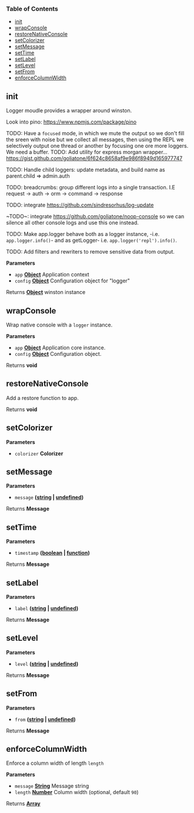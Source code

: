 <!-- Generated by documentation.js. Update this documentation by updating the source code. -->

### Table of Contents

-   [init](#init)
-   [wrapConsole](#wrapconsole)
-   [restoreNativeConsole](#restorenativeconsole)
-   [setColorizer](#setcolorizer)
-   [setMessage](#setmessage)
-   [setTime](#settime)
-   [setLabel](#setlabel)
-   [setLevel](#setlevel)
-   [setFrom](#setfrom)
-   [enforceColumnWidth](#enforcecolumnwidth)

## init

Logger moudle provides a wrapper around
winston.

Look into pino:
<https://www.npmjs.com/package/pino>

TODO: Have a `focused` mode, in which we mute the output
      so we don't fill the sreen with noise but we collect
      all messages, then using the REPL we selectively
      output one thread or another by focusing one ore more
      loggers. We need a buffer.
TODO: Add utility for express morgan wrapper...
      <https://gist.github.com/goliatone/6f624c8658af9e986f8949d165977747>

TODO: Handle child loggers: update metadata, and build name as
      parent.child => admin.auth

TODO: breadcrumbs: group different logs into a single
      transaction. I.E request -> auth -> orm -> command -> response

TODO: integrate <https://github.com/sindresorhus/log-update>

~TODO~: integrate <https://github.com/goliatone/noop-console>
      so we can silence all other console logs
      and use this one instead.

TODO: Make app.logger behave both as a logger instance,
      \-i.e. `app.logger.info()`- and as getLogger- i.e.
      `app.logger('repl').info()`.

TODO: Add filters and rewriters to remove sensitive data
      from output.

**Parameters**

-   `app` **[Object](https://developer.mozilla.org/docs/Web/JavaScript/Reference/Global_Objects/Object)** Application context
-   `config` **[Object](https://developer.mozilla.org/docs/Web/JavaScript/Reference/Global_Objects/Object)** Configuration object for "logger"

Returns **[Object](https://developer.mozilla.org/docs/Web/JavaScript/Reference/Global_Objects/Object)** winston instance

## wrapConsole

Wrap native console with a `logger` instance.

**Parameters**

-   `app` **[Object](https://developer.mozilla.org/docs/Web/JavaScript/Reference/Global_Objects/Object)** Application core instance.
-   `config` **[Object](https://developer.mozilla.org/docs/Web/JavaScript/Reference/Global_Objects/Object)** Configuration object.

Returns **void** 

## restoreNativeConsole

Add a restore function to app.

Returns **void** 

## setColorizer

**Parameters**

-   `colorizer` **Colorizer** 

## setMessage

**Parameters**

-   `message` **([string](https://developer.mozilla.org/docs/Web/JavaScript/Reference/Global_Objects/String) \| [undefined](https://developer.mozilla.org/docs/Web/JavaScript/Reference/Global_Objects/undefined))** 

Returns **Message** 

## setTime

**Parameters**

-   `timestamp` **([boolean](https://developer.mozilla.org/docs/Web/JavaScript/Reference/Global_Objects/Boolean) \| [function](https://developer.mozilla.org/docs/Web/JavaScript/Reference/Statements/function))** 

Returns **Message** 

## setLabel

**Parameters**

-   `label` **([string](https://developer.mozilla.org/docs/Web/JavaScript/Reference/Global_Objects/String) \| [undefined](https://developer.mozilla.org/docs/Web/JavaScript/Reference/Global_Objects/undefined))** 

Returns **Message** 

## setLevel

**Parameters**

-   `level` **([string](https://developer.mozilla.org/docs/Web/JavaScript/Reference/Global_Objects/String) \| [undefined](https://developer.mozilla.org/docs/Web/JavaScript/Reference/Global_Objects/undefined))** 

Returns **Message** 

## setFrom

**Parameters**

-   `from` **([string](https://developer.mozilla.org/docs/Web/JavaScript/Reference/Global_Objects/String) \| [undefined](https://developer.mozilla.org/docs/Web/JavaScript/Reference/Global_Objects/undefined))** 

Returns **Message** 

## enforceColumnWidth

Enforce a column width of length `length`

**Parameters**

-   `message` **[String](https://developer.mozilla.org/docs/Web/JavaScript/Reference/Global_Objects/String)** Message string
-   `length` **[Number](https://developer.mozilla.org/docs/Web/JavaScript/Reference/Global_Objects/Number)** Column width (optional, default `90`)

Returns **[Array](https://developer.mozilla.org/docs/Web/JavaScript/Reference/Global_Objects/Array)** 
